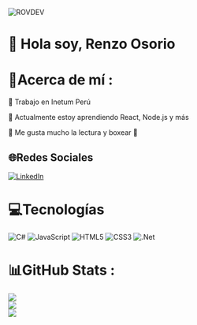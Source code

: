 ![ROVDEV](https://i.imgur.com/2l1aiPm.png)

# 👋 Hola soy, Renzo Osorio

# 💫Acerca de mí :
🔭 Trabajo en Inetum Perú

🌱 Actualmente estoy aprendiendo React, Node.js y más

💬 Me gusta mucho la lectura y boxear 🥊

## 🌐Redes Sociales
[![LinkedIn](https://img.shields.io/badge/LinkedIn-%230077B5.svg?logo=linkedin&logoColor=white)](https://linkedin.com/in/https://www.linkedin.com/in/rosorio1909/) 

# 💻Tecnologías
![C#](https://img.shields.io/badge/c%23-%23239120.svg?style=for-the-badge&logo=c-sharp&logoColor=white) ![JavaScript](https://img.shields.io/badge/javascript-%23323330.svg?style=for-the-badge&logo=javascript&logoColor=%23F7DF1E) ![HTML5](https://img.shields.io/badge/html5-%23E34F26.svg?style=for-the-badge&logo=html5&logoColor=white) ![CSS3](https://img.shields.io/badge/css3-%231572B6.svg?style=for-the-badge&logo=css3&logoColor=white) ![.Net](https://img.shields.io/badge/.NET-5C2D91?style=for-the-badge&logo=.net&logoColor=white)
# 📊GitHub Stats :
![](https://github-readme-stats.vercel.app/api?username=renzoov&theme=vision-friendly-dark&hide_border=false&include_all_commits=false&count_private=false)<br/>
![](https://github-readme-streak-stats.herokuapp.com/?user=renzoov&theme=vision-friendly-dark&hide_border=false)<br/>
![](https://github-readme-stats.vercel.app/api/top-langs/?username=renzoov&theme=vision-friendly-dark&hide_border=false&include_all_commits=false&count_private=false&layout=compact)
